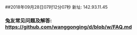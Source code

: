 ##2018年09月28日07时12分07秒 新址: 142.93.11.45
### 兔友常见问题及解答: https://github.com/wanggonging/d/blob/w/FAQ.md

